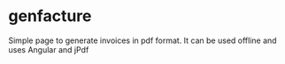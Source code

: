 # genfacture
Simple page to generate invoices in pdf format. It can be used offline and uses Angular and jPdf
